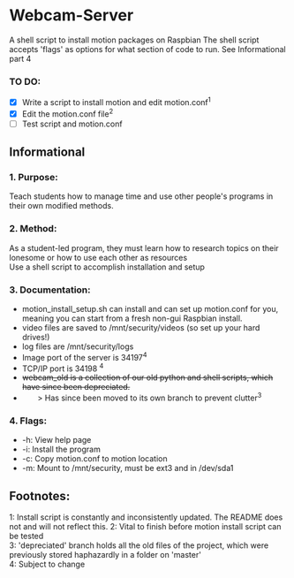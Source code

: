 <!-- Do not forget to add two spaces to the end of each footnote when writing new ones -->

# Webcam-Server
A shell script to install motion packages on Raspbian
The shell script accepts 'flags' as options for what section of code to run. See Informational part 4

### TO DO:
- [X] Write a script to install motion and edit motion.conf<sup>1</sup>
- [X] Edit the motion.conf file<sup>2</sup>
- [ ] Test script and motion.conf

## Informational
### 1. Purpose:
Teach students how to manage time and use other people's programs in their own modified methods.

### 2. Method:
As a student-led program, they must learn how to research topics on their lonesome or how to use each other as resources  
Use a shell script to accomplish installation and setup

### 3. Documentation:
- motion_install_setup.sh can install and can set up motion.conf for you, meaning you can start from a fresh non-gui Raspbian install.
- video files are saved to /mnt/security/videos (so set up your hard drives!)
- log files are /mnt/security/logs 
- Image port of the server is 34197<sup>4</sup>
- TCP/IP port is 34198 <sup>4</sup>
- <s>webcam_old is a collection of our old python and shell scripts, which have since been depreciated. </s>
- &nbsp;&nbsp;&nbsp;&nbsp;&nbsp;&nbsp; > Has since been moved to its own branch to prevent clutter<sup>3</sup>

### 4. Flags:
- -h: View help page
- -i: Install the program
- -c: Copy motion.conf to motion location
- -m: Mount to /mnt/security, must be ext3 and in /dev/sda1

## Footnotes:
1: Install script is constantly and inconsistently updated. The README does not and will not reflect this.
2: Vital to finish before motion install script can be tested  
3: 'depreciated' branch holds all the old files of the project, which were previously stored haphazardly in a folder on 'master'  
4: Subject to change
